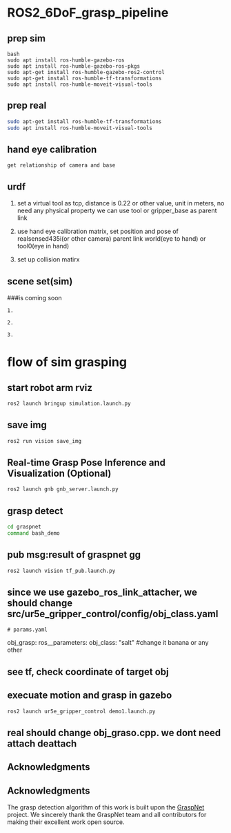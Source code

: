 # ROS2_6DoF_grasp_pipeline

## prep sim
```
bash
sudo apt install ros-humble-gazebo-ros
sudo apt install ros-humble-gazebo-ros-pkgs
sudo apt-get install ros-humble-gazebo-ros2-control
sudo apt-get install ros-humble-tf-transformations
sudo apt install ros-humble-moveit-visual-tools
```

## prep real
```bash
sudo apt-get install ros-humble-tf-transformations
sudo apt install ros-humble-moveit-visual-tools
```

## hand eye calibration
    get relationship of camera and base

## urdf
1. set a virtual tool as tcp, distance is 0.22 or other value, unit in meters, no need any physical property
   we can use tool or gripper_base as parent link

2. use hand eye calibration matrix, set position and pose of realsensed435i(or other camera)
   parent link world(eye to hand) or tool0(eye in hand)

3. set up collision matirx
   
## scene set(sim)
###is coming soon
```
1.

2.

3.
```



 # flow of sim grasping 

## start robot arm rviz
```bash
ros2 launch bringup simulation.launch.py
```
## save img
```bash
ros2 run vision save_img
```
## Real-time Grasp Pose Inference and Visualization (Optional)
``` bash
ros2 launch gnb gnb_server.launch.py
```
## grasp detect
```bash
cd graspnet
command bash_demo
```
## pub msg:result of graspnet gg
```bash
ros2 launch vision tf_pub.launch.py
```


## since we use gazebo_ros_link_attacher, we should change src/ur5e_gripper_control/config/obj_class.yaml

    # params.yaml
obj_grasp:
  ros__parameters:
    obj_class: "salt"   #change it banana or any other

## see tf, check coordinate of target obj

## execuate motion and grasp in gazebo
```bash
ros2 launch ur5e_gripper_control demo1.launch.py
```

## real should change obj_graso.cpp. we dont need attach deattach


## Acknowledgments

## Acknowledgments

The grasp detection algorithm of this work is built upon the [GraspNet](https://github.com/graspnet/graspnet-baseline) project. We sincerely thank the GraspNet team and all contributors for making their excellent work open source.

